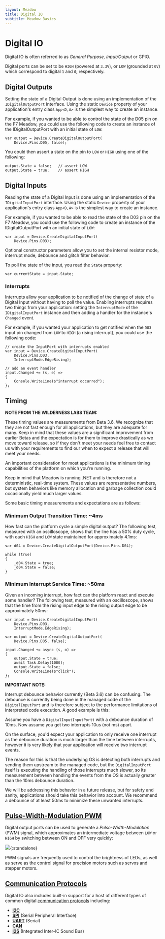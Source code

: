 ```yaml
---
layout: Meadow
title: Digital IO
subtitle: Meadow Basics
---
```


# Digital IO

Digital IO is often referred to as _General Purpose, Input/Output_ or GPIO.

Digital ports can be set to be `HIGH` (powered at `3.3V`), or `LOW` (grounded at `0V`) which correspond to digital `1` and `0`, respectively. 

## Digital Outputs

Setting the state of a Digital Output is done using an implementation of the `IDigitalOutputPort` interface.  Using the static `Device` property of your application's entry class `App<D,A>` is the simplest way to create an instance.

For example, if you wanted to be able to control the state of the D05 pin on the F7 Meadow, you could use the following code to create an instance of the IDigitalOutputPort with an initial state of `LOW`:

```
var output = Device.CreateDigitalOutputPort(
    Device.Pins.D05, false);
```

You could then assert a state on the pin to `LOW` or `HIGH` using one of the following:

```
output.State = false;   // assert LOW
output.State = true;    // assert HIGH
```

## Digital Inputs

Reading the state of a Digital Input is done using an implementation of the `IDigitalInputPort` interface.  Using the static `Device` property of your application's entry class `App<D,A>` is the simplest way to create an instance.

For example, if you wanted to be able to read the state of the D03 pin on the F7 Meadow, you could use the following code to create an instance of the IDigitalOutputPort with an initial state of `LOW`:

```
var input = Device.CreateDigitalInputPort(
    Device.Pins.D03);
```

Optional constructor parameters allow you to set the internal resistor mode, interrupt mode, debounce and glitch filter behavior.

To poll the state of the input, you read the `State` property:

```
var currentState = input.State;
```

### Interrupts

Interrupts allow your application to be notified of the change of state of a Digital Input without having to poll the value. Enabling interrupts requires two things from your application: setting the `InterruptMode` of the `IDigitalInputPort` instance and then adding a handler for the instance's `Changed` event.

For example, if you wanted your application to get notified when the `D03` input pin changed from `LOW` to `HIGH` (a rising interrupt), you could use the following code:

```
// create the InputPort with interrupts enabled
var input = Device.CreateDigitalInputPort(
    Device.Pins.D03,
    InterruptMode.EdgeRising);

// add an event handler
input.Changed += (s, e) =>
{
    Console.WriteLine($"interrupt occurred");
};
```

## Timing

**NOTE FROM THE WILDERNESS LABS TEAM:**
 
These timing values are measurements from Beta 3.6. We recognize that they are not fast enough for all applications, but they are adequate for many. Keep in mind that these values are a significant improvement from earlier Betas and the expectation is for them to improve drastically as we move toward release, so if they don't meet your needs feel free to contact us with your requirements to find our when to expect a release that will meet your needs.


An important consideration for most applications is the minimum timing capabilities of the platform on which you're running.

Keep in mind that Meadow is running .NET and is therefore not a deterministic, real-time system.  These values are representative numbers, but system behaviors like memory allocation and garbage collection could occasionally yield much larger values.

Some basic timing measurements and expectations are as follows:

### Minimum Output Transition Time: ~4ms

How fast can the platform cycle a simple digital output?  The following test, measured with an oscilloscope, shows that the line has a 50% duty cycle, with each `HIGH` and `LOW` state maintained for approximately 4.1ms:

```
var d04 = Device.CreateDigitalOutputPort(Device.Pins.D04);

while (true)
{
    _d04.State = true;
    _d04.State = false;
}
```

### Minimum Interrupt Service Time: ~50ms

Given an incoming interrupt, how fact can the platform react and execute some handler?  The following test, measured with an oscilloscope, shows that the time from the rising input edge to the rising output edge to be approximately 50ms:

```
var input = Device.CreateDigitalInputPort(
    Device.Pins.D03,
    InterruptMode.EdgeRising);
            
var output = Device.CreateDigitalOutputPort(
    Device.Pins.D05, false);

input.Changed += async (s, o) =>
{
    output.State = true;
    await Task.Delay(1000);
    output.State = false;
    Console.WriteLine($"click");
};
```

**IMPORTANT NOTE:**

Interrupt debounce behavior currently (Beta 3.6) can be confusing.  The debounce is currently being done in the managed code of the `DigitalInputPort` and is therefore subject to the performance limitations of interpreted code execution.  A good example is this:  

Assume you have a `DigitalInputInputPortt` with a debounce duration of 10ms.  Now assume you get two interrupts 10us (not ms) apart.  

On the surface, you'd expect your application to only receive one interrupt as the debounce duration is much larger than the time between interrupts, however it is very likely that your application will receive two interrupt events.

The reason for this is that the underlying OS is detecting both interrupts and sending them upstream to the managed code, but the `DigitalInputPort` itself is executing the handling of those interrupts much slower, so its measurement between handling the events from the OS is actually greater than the 10ms debounce duration.

We will be addressing this behavior in a future release, but for safety and sanity, applications should take this behavior into account.  We recommend a debounce of at least 50ms to minimize these unwanted interrupts.


## [Pulse-Width-Modulation PWM](/Meadow/Meadow_Basics/IO/Digital/PWM/)

Digital output ports can be used to generate a _Pulse-Width-Modulation_ (PWM) signal, which approximates an intermediate voltage between `LOW` or `HIGH` by switching between ON and OFF very quickly: 

![](/Meadow/Meadow_Basics/IO/Digital/PWM/PWM_Signal.svg){:standalone}

PWM signals are frequently used to control the brightness of LEDs, as well as serve as the control signal for precision motors such as servos and stepper motors.

## [Communication Protocols](/Meadow/Meadow_Basics/IO/Digital/Protocols/)

Digital IO also includes built-in support for a host of different types of common digital [communication protocols](/Meadow/Meadow_Basics/IO/Digital/Protocols/) including:

* **[I2C](/Meadow/Meadow_Basics/IO/Digital/Protocols/I2C)** 
* **[SPI](/Meadow/Meadow_Basics/IO/Digital/Protocols/SPI)** (Serial Peripheral Interface)
* **[UART](/Meadow/Meadow_Basics/IO/Digital/Protocols/UART)** (Serial) 
* **[CAN](/Meadow/Meadow_Basics/IO/Digital/Protocols/CAN)** 
* **[I2S](/Meadow/Meadow_Basics/IO/Digital/Protocols/I2S)** (Integrated Inter-IC Sound Bus)

